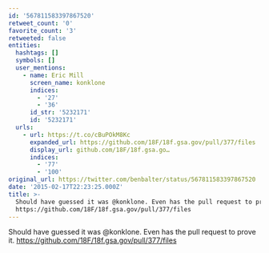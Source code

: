 ```yaml
---
id: '567811583397867520'
retweet_count: '0'
favorite_count: '3'
retweeted: false
entities:
  hashtags: []
  symbols: []
  user_mentions:
    - name: Eric Mill
      screen_name: konklone
      indices:
        - '27'
        - '36'
      id_str: '5232171'
      id: '5232171'
  urls:
    - url: https://t.co/cBuPOkM8Kc
      expanded_url: https://github.com/18F/18f.gsa.gov/pull/377/files
      display_url: github.com/18F/18f.gsa.go…
      indices:
        - '77'
        - '100'
original_url: https://twitter.com/benbalter/status/567811583397867520
date: '2015-02-17T22:23:25.000Z'
title: >-
  Should have guessed it was @konklone. Even has the pull request to prove it.
  https://github.com/18F/18f.gsa.gov/pull/377/files
---
```


Should have guessed it was @konklone. Even has the pull request to prove it. https://github.com/18F/18f.gsa.gov/pull/377/files